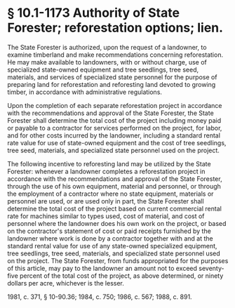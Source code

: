 # § 10.1-1173 Authority of State Forester; reforestation options; lien.

<p>The State Forester is authorized, upon the request of a landowner, to examine timberland and make recommendations concerning reforestation. He may make available to landowners, with or without charge, use of specialized state-owned equipment and tree seedlings, tree seed, materials, and services of specialized state personnel for the purpose of preparing land for reforestation and reforesting land devoted to growing timber, in accordance with administrative regulations.</p><p>Upon the completion of each separate reforestation project in accordance with the recommendations and approval of the State Forester, the State Forester shall determine the total cost of the project including money paid or payable to a contractor for services performed on the project, for labor, and for other costs incurred by the landowner, including a standard rental rate value for use of state-owned equipment and the cost of tree seedlings, tree seed, materials, and specialized state personnel used on the project.</p><p>The following incentive to reforesting land may be utilized by the State Forester: whenever a landowner completes a reforestation project in accordance with the recommendations and approval of the State Forester, through the use of his own equipment, material and personnel, or through the employment of a contractor where no state equipment, materials or personnel are used, or are used only in part, the State Forester shall determine the total cost of the project based on current commercial rental rate for machines similar to types used, cost of material, and cost of personnel where the landowner does his own work on the project, or based on the contractor's statement of cost or paid receipts furnished by the landowner where work is done by a contractor together with and at the standard rental value for use of any state-owned specialized equipment, tree seedlings, tree seed, materials, and specialized state personnel used on the project. The State Forester, from funds appropriated for the purposes of this article, may pay to the landowner an amount not to exceed seventy-five percent of the total cost of the project, as above determined, or ninety dollars per acre, whichever is the lesser.</p><p>1981, c. 371, § 10-90.36; 1984, c. 750; 1986, c. 567; 1988, c. 891.</p>
